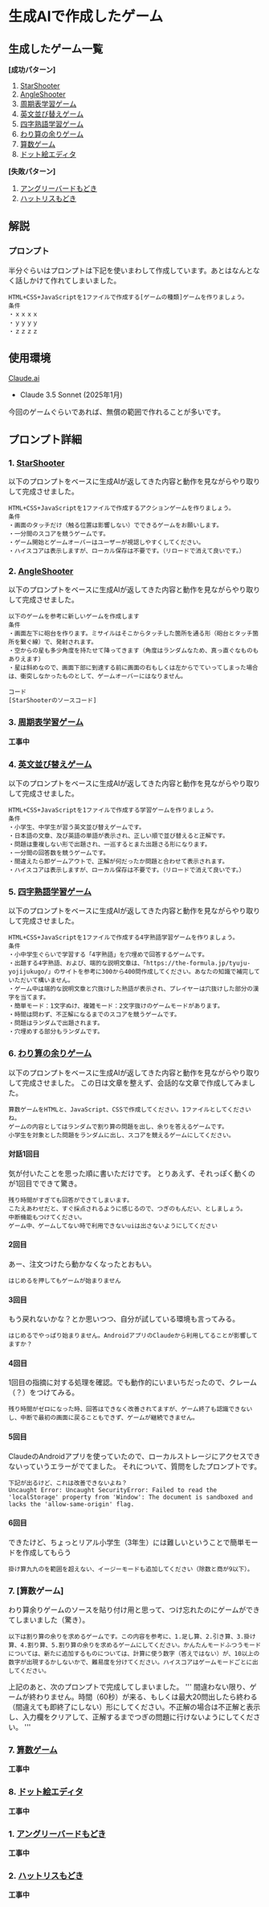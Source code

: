 # 生成AIで作成したゲーム
## 生成したゲーム一覧

**[成功パターン]**
 1. [StarShooter](https://t2k2pp.github.io/AIXA/games/star-catcher-game.html)
 2. [AngleShooter](https://t2k2pp.github.io/AIXA/games/angle-shooter-game.html)
 3. [周期表学習ゲーム](https://t2k2pp.github.io/AIXA/games/periodic-table-game-minimal.html)
 4. [英文並び替えゲーム](https://t2k2pp.github.io/AIXA/games/sentence-game.html)
 5. [四字熟語学習ゲーム](https://t2k2pp.github.io/AIXA/games/yojijukugo-game.html)
 6. [わり算の余りゲーム](https://t2k2pp.github.io/AIXA/games/division-remainder-game-with-easy.html)
 7. [算数ゲーム](https://t2k2pp.github.io/AIXA/games/math-game.html)
 8. [ドット絵エディタ](https://t2k2pp.github.io/AIXA/games/dot-paint.html)

**[失敗パターン]**
 1. [アングリーバードもどき](https://t2k2pp.github.io/AIXA/games/angry-birds-clone.html)
 2. [ハットリスもどき](https://t2k2pp.github.io/AIXA/games/hat-puzzle-complete.html)

## 解説
### プロンプト
半分ぐらいはプロンプトは下記を使いまわして作成しています。あとはなんとなく話しかけて作れてしまいました。
```Prompt
HTML+CSS+JavaScriptを1ファイルで作成する[ゲームの種類]ゲームを作りましょう。
条件
・ｘｘｘｘ
・ｙｙｙｙ
・ｚｚｚｚ
```

## 使用環境
[Claude.ai](https://claude.ai)
* Claude 3.5 Sonnet (2025年1月)

今回のゲームぐらいであれば、無償の範囲で作れることが多いです。

## プロンプト詳細
### 1. [StarShooter](https://t2k2pp.github.io/AIXA/games/star-catcher-game.html)
以下のプロンプトをベースに生成AIが返してきた内容と動作を見ながらやり取りして完成させました。
```Prompt
HTML+CSS+JavaScriptを1ファイルで作成するアクションゲームを作りましょう。
条件
・画面のタッチだけ（触る位置は影響しない）でできるゲームをお願いします。
・一分間のスコアを競うゲームです。
・ゲーム開始とゲームオーバーはユーザーが視認しやすくしてください。
・ハイスコアは表示しますが、ローカル保存は不要です。（リロードで消えて良いです。）
```
### 2. [AngleShooter](https://t2k2pp.github.io/AIXA/games/angle-shooter-game.html)
以下のプロンプトをベースに生成AIが返してきた内容と動作を見ながらやり取りして完成させました。
```Prompt
以下のゲームを参考に新しいゲームを作成します
条件
・画面左下に砲台を作ります。ミサイルはそこからタッチした箇所を通る形（砲台とタッチ箇所を繋ぐ線）で、発射されます。
・空からの星も多少角度を持たせて降ってきます（角度はランダムなため、真っ直ぐなものもありえます）
・星は斜めなので、画面下部に到達する前に画面の右もしくは左からでていってしまった場合は、衝突しなかったものとして、ゲームオーバーにはなりません。

コード
[StarShooterのソースコード]
```



### 3. [周期表学習ゲーム](https://t2k2pp.github.io/AIXA/games/periodic-table-game-minimal.html)
**工事中**

### 4. [英文並び替えゲーム](https://t2k2pp.github.io/AIXA/games/sentence-game.html)
以下のプロンプトをベースに生成AIが返してきた内容と動作を見ながらやり取りして完成させました。
```
HTML+CSS+JavaScriptを1ファイルで作成する学習ゲームを作りましょう。
条件
・小学生、中学生が習う英文並び替えゲームです。
・日本語の文章、及び英語の単語が表示され、正しい順で並び替えると正解です。
・問題は重複しない形で出題され、一巡するとまた出題さる形になります。
・一分間の回答数を競うゲームです。
・間違えたら即ゲームアウトで、正解が何だったか問題と合わせて表示されます。
・ハイスコアは表示しますが、ローカル保存は不要です。（リロードで消えて良いです。）
```

### 5. [四字熟語学習ゲーム](https://t2k2pp.github.io/AIXA/games/yojijukugo-game.html)
以下のプロンプトをベースに生成AIが返してきた内容と動作を見ながらやり取りして完成させました。
```
HTML+CSS+JavaScriptを1ファイルで作成する4字熟語学習ゲームを作りましょう。
条件
・小中学生ぐらいで学習する「4字熟語」を穴埋めで回答するゲームです。
・出題する4字熟語、および、端的な説明文章は、「https://the-formula.jp/tyuju-yojijukugo/」のサイトを参考に300から400問作成してください。あなたの知識で補完していただいて構いません。
・ゲーム中は端的な説明文章と穴抜けした熟語が表示され、プレイヤーは穴抜けした部分の漢字を当てます。
・簡単モード：1文字ぬけ、複雑モード：2文字抜けのゲームモードがあります。
・時間は問わず、不正解になるまでのスコアを競うゲームです。
・問題はランダムで出題されます。
・穴埋めする部分もランダムです。
```


### 6. [わり算の余りゲーム](https://t2k2pp.github.io/AIXA/games/division-remainder-game-with-easy.html)
以下のプロンプトをベースに生成AIが返してきた内容と動作を見ながらやり取りして完成させました。
この日は文章を整えず、会話的な文章で作成してみました。
```
算数ゲームをHTMLと、JavaScript、CSSで作成してください。1ファイルとしてくださいね。
ゲームの内容としてはランダムで割り算の問題を出し、余りを答えるゲームです。
小学生を対象とした問題をランダムに出し、スコアを競えるゲームにしてください。
```

#### 対話1回目
気が付いたことを思った順に書いただけです。
とりあえず、それっぽく動くのが1回目でできて驚き。
```
残り時間がすぎても回答ができてしまいます。
こたえあわせだと、すぐ採点されるように感じるので、つぎのもんだい、としましょう。
中断機能もつけてください。
ゲーム中、ゲームしてない時で利用できないuiは出さないようにしてください
```

#### 2回目
あー、注文つけたら動かなくなったとおもい。
```
はじめるを押してもゲームが始まりません
```

#### 3回目
もう戻れないかな？とか思いつつ、自分が試している環境も言ってみる。
```
はじめるでやっぱり始まりません。AndroidアプリのClaudeから利用してることが影響してますか？
```

#### 4回目
1回目の指摘に対する処理を確認。でも動作的にいまいちだったので、クレーム（？）をつけてみる。
```
残り時間がゼロになった時、回答はできなく改善されてますが、ゲーム終了も認識できないし、中断で最初の画面に戻ることもできず、ゲームが継続できません。
```

#### 5回目
ClaudeのAndroidアプリを使っていたので、ローカルストレージにアクセスできないっていうエラーがでてました。
それについて、質問をしたプロンプトです。
```
下記が出るけど、これは改善できないよね？
Uncaught Error: Uncaught SecurityError: Failed to read the 'localStorage' property from 'Window': The document is sandboxed and lacks the 'allow-same-origin' flag.
```

#### 6回目
できたけど、ちょっとリアル小学生（3年生）には難しいということで簡単モードを作成してもらう
```
掛け算九九のを範囲を超えない、イージーモードも追加してください（除数と商が9以下）。
```
### 7. [算数ゲーム]
わり算余りゲームのソースを貼り付け用と思って、つけ忘れたのにゲームができてしまいました（驚き）。
```
以下は割り算の余りを求めるゲームです。この内容を参考に、1.足し算、2.引き算、3.掛け算、4.割り算、5.割り算の余りを求めるゲームにしてください。かんたんモードふつうモードについては、新たに追加するものについては、計算に使う数字（答えではない）が、10以上の数字が出現するかしないかで、難易度を分けてください。ハイスコアはゲームモードごとに出してください。
```

上記のあと、次のプロンプトで完成してしまいました。
'''
間違わない限り、ゲームが終わりません。時間（60秒）が来る、もしくは最大20問出したら終わる（間違えても即終了にしない）形にしてください。不正解の場合は不正解と表示し、入力欄をクリアして、正解するまでつぎの問題に行けないようにしてください。
'''

### 7. [算数ゲーム](https://t2k2pp.github.io/AIXA/games/math-game.html)
**工事中**
### 8. [ドット絵エディタ](https://t2k2pp.github.io/AIXA/games/dot-paint.html)
**工事中**


### 1. [アングリーバードもどき](https://t2k2pp.github.io/AIXA/games/angry-birds-clone.html)
**工事中**
### 2. [ハットリスもどき](https://t2k2pp.github.io/AIXA/games/hat-puzzle-complete.html)
**工事中**
